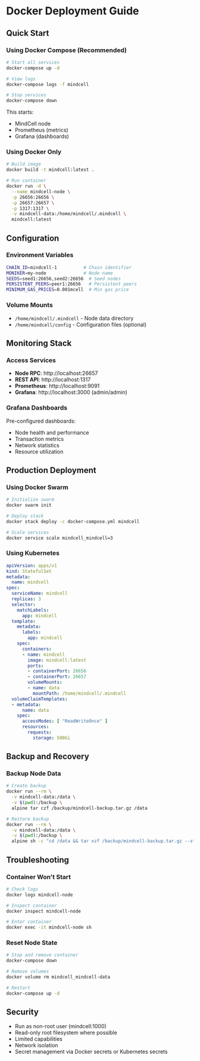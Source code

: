 # Docker Deployment Guide

## Quick Start

### Using Docker Compose (Recommended)

```bash
# Start all services
docker-compose up -d

# View logs
docker-compose logs -f mindcell

# Stop services
docker-compose down
```

This starts:
- MindCell node
- Prometheus (metrics)
- Grafana (dashboards)

### Using Docker Only

```bash
# Build image
docker build -t mindcell:latest .

# Run container
docker run -d \
  --name mindcell-node \
  -p 26656:26656 \
  -p 26657:26657 \
  -p 1317:1317 \
  -v mindcell-data:/home/mindcell/.mindcell \
  mindcell:latest
```

## Configuration

### Environment Variables

```bash
CHAIN_ID=mindcell-1          # Chain identifier
MONIKER=my-node              # Node name
SEEDS=seed1:26656,seed2:26656  # Seed nodes
PERSISTENT_PEERS=peer1:26656   # Persistent peers
MINIMUM_GAS_PRICES=0.001mcell  # Min gas price
```

### Volume Mounts

- `/home/mindcell/.mindcell` - Node data directory
- `/home/mindcell/config` - Configuration files (optional)

## Monitoring Stack

### Access Services

- **Node RPC**: http://localhost:26657
- **REST API**: http://localhost:1317
- **Prometheus**: http://localhost:9091
- **Grafana**: http://localhost:3000 (admin/admin)

### Grafana Dashboards

Pre-configured dashboards:
- Node health and performance
- Transaction metrics
- Network statistics
- Resource utilization

## Production Deployment

### Using Docker Swarm

```bash
# Initialize swarm
docker swarm init

# Deploy stack
docker stack deploy -c docker-compose.yml mindcell

# Scale services
docker service scale mindcell_mindcell=3
```

### Using Kubernetes

```yaml
apiVersion: apps/v1
kind: StatefulSet
metadata:
  name: mindcell
spec:
  serviceName: mindcell
  replicas: 3
  selector:
    matchLabels:
      app: mindcell
  template:
    metadata:
      labels:
        app: mindcell
    spec:
      containers:
      - name: mindcell
        image: mindcell:latest
        ports:
        - containerPort: 26656
        - containerPort: 26657
        volumeMounts:
        - name: data
          mountPath: /home/mindcell/.mindcell
  volumeClaimTemplates:
  - metadata:
      name: data
    spec:
      accessModes: [ "ReadWriteOnce" ]
      resources:
        requests:
          storage: 500Gi
```

## Backup and Recovery

### Backup Node Data

```bash
# Create backup
docker run --rm \
  -v mindcell-data:/data \
  -v $(pwd):/backup \
  alpine tar czf /backup/mindcell-backup.tar.gz /data

# Restore backup
docker run --rm \
  -v mindcell-data:/data \
  -v $(pwd):/backup \
  alpine sh -c "cd /data && tar xzf /backup/mindcell-backup.tar.gz --strip 1"
```

## Troubleshooting

### Container Won't Start

```bash
# Check logs
docker logs mindcell-node

# Inspect container
docker inspect mindcell-node

# Enter container
docker exec -it mindcell-node sh
```

### Reset Node State

```bash
# Stop and remove container
docker-compose down

# Remove volumes
docker volume rm mindcell_mindcell-data

# Restart
docker-compose up -d
```

## Security

- Run as non-root user (mindcell:1000)
- Read-only root filesystem where possible
- Limited capabilities
- Network isolation
- Secret management via Docker secrets or Kubernetes secrets